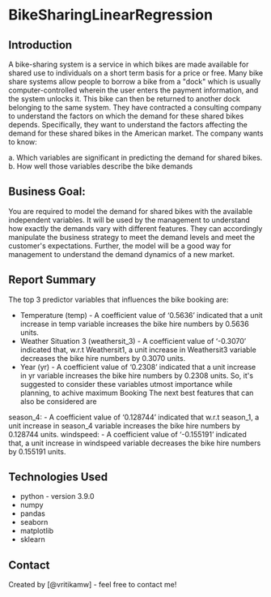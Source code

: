 # BikeSharingLinearRegression
## Introduction
A bike-sharing system is a service in which bikes are made available for shared use to individuals on a short term basis for a price or free. Many bike share systems allow people to borrow a bike from a "dock" which is usually computer-controlled wherein the user enters the payment information, and the system unlocks it. This bike can then be returned to another dock belonging to the same system.
They have contracted a consulting company to understand the factors on which the demand for these shared bikes depends. Specifically, they want to understand the factors affecting the demand for these shared bikes in the American market. The company wants to know:

a. Which variables are significant in predicting the demand for shared bikes.
b. How well those variables describe the bike demands

## Business Goal:
You are required to model the demand for shared bikes with the available independent variables. It will be used by the management to understand how exactly the demands vary with different features. They can accordingly manipulate the business strategy to meet the demand levels and meet the customer's expectations. Further, the model will be a good way for management to understand the demand dynamics of a new market. 

## Report Summary
The top 3 predictor variables that influences the bike booking are:

* Temperature (temp) - A coefficient value of ‘0.5636’ indicated that a unit increase in temp variable increases the bike hire numbers by 0.5636 units.
* Weather Situation 3 (weathersit_3) - A coefficient value of ‘-0.3070’ indicated that, w.r.t Weathersit1, a unit increase in Weathersit3 variable decreases the bike hire numbers by 0.3070 units.
* Year (yr) - A coefficient value of ‘0.2308’ indicated that a unit increase in yr variable increases the bike hire numbers by 0.2308 units.
So, it's suggested to consider these variables utmost importance while planning, to achive maximum Booking
The next best features that can also be considered are

season_4: - A coefficient value of ‘0.128744’ indicated that w.r.t season_1, a unit increase in season_4 variable increases the bike hire numbers by 0.128744 units.
windspeed: - A coefficient value of ‘-0.155191’ indicated that, a unit increase in windspeed variable decreases the bike hire numbers by 0.155191 units.

<!-- You can include any other section that is pertinent to your problem -->


## Technologies Used
- python - version 3.9.0
- numpy 
- pandas
- seaborn
- matplotlib
- sklearn

<!-- As the libraries versions keep on changing, it is recommended to mention the version of library used in this project -->


## Contact
Created by [@vritikamw] - feel free to contact me!


<!-- Optional -->
<!-- ## License -->
<!-- This project is open source and available under the [... License](). -->

<!-- You don't have to include all sections - just the one's relevant to your project -->
